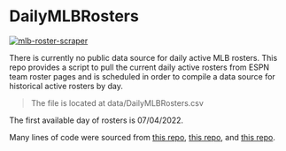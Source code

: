 # DailyMLBRosters

[![mlb-roster-scraper](https://github.com/dtreisman/DailyMLBRosters/actions/workflows/scraper-schedule.yml/badge.svg)](https://github.com/dtreisman/DailyMLBRosters/actions/workflows/scraper-schedule.yml)

There is currently no public data source for daily active MLB rosters. This repo provides a script to pull the current daily active rosters from ESPN team roster pages and is scheduled in order to compile a data source for historical active rosters by day.

> The file is located at data/DailyMLBRosters.csv

The first available day of rosters is 07/04/2022.

Many lines of code were sourced from [this repo](https://gist.github.com/Jreyno40/947419b81644d4a0fc714866a0e81cde), [this repo](https://github.com/canovasjm/covid-19-san-juan), and [this repo](https://github.com/nflverse/nflverse-data). 

